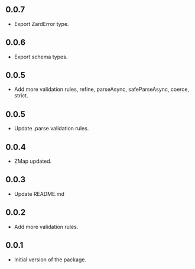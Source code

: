## 0.0.7

- Export ZardError type.

## 0.0.6

- Export schema types.

## 0.0.5

- Add more validation rules, refine, parseAsync, safeParseAsync, coerce, strict.

## 0.0.5

- Update .parse validation rules.

## 0.0.4

- ZMap updated.

## 0.0.3

- Update README.md

## 0.0.2

- Add more validation rules.

## 0.0.1

- Initial version of the package.
